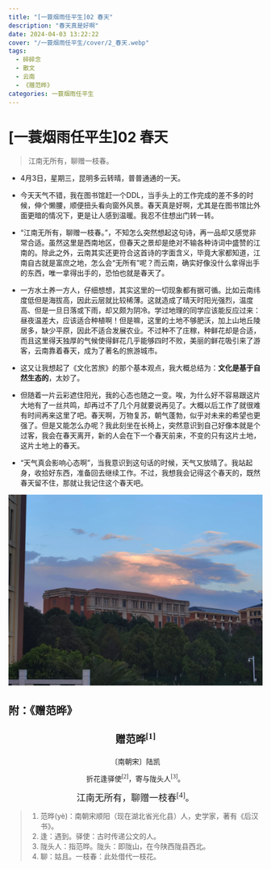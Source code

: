 ```yaml
---
title: "[一蓑烟雨任平生]02 春天"
description: "春天真是好啊"
date: 2024-04-03 13:22:22
cover: "/一蓑烟雨任平生/cover/2_春天.webp"
tags:
  - 碎碎念
  - 散文
  - 云南
  - 《赠范晔》
categories: 一蓑烟雨任平生
---
```


# [一蓑烟雨任平生]02 春天

> 江南无所有，聊赠一枝春。

* 4月3日，星期三，昆明多云转晴，普普通通的一天。
* 今天天气不错，我在图书馆赶一个DDL，当手头上的工作完成的差不多的时候，伸个懒腰，顺便扭头看向窗外风景。春天真是好啊，尤其是在图书馆比外面更暗的情况下，更是让人感到温暖。我忍不住想出门转一转。

* “江南无所有，聊赠一枝春。”，不知怎么突然想起这句诗，再一品却又感觉非常合适。虽然这里是西南地区，但春天之景却是绝对不输各种诗词中盛赞的江南的。除此之外，云南其实还更符合这首诗的字面含义，毕竟大家都知道，江南自古就是富庶之地，怎么会“无所有”呢？而云南，确实好像没什么拿得出手的东西，唯一拿得出手的，恐怕也就是春天了。
* 一方水土养一方人，仔细想想，其实这里的一切现象都有据可循。比如云南纬度低但是海拔高，因此云层就比较稀薄。这就造成了晴天时阳光强烈，温度高、但是一旦日落或下雨，却又颇为阴冷。学过地理的同学应该能反应过来：昼夜温差大，应该适合种植啊！但是嘛，这里的土地不够肥沃，加上山地丘陵居多，缺少平原，因此不适合发展农业。不过种不了庄稼，种鲜花却是合适，而且这里得天独厚的气候使得鲜花几乎能够四时不败，美丽的鲜花吸引来了游客，云南靠着春天，成为了著名的旅游城市。
* 这又让我想起了《文化苦旅》的那个基本观点，我大概总结为：**文化是基于自然生态的**，太妙了。

* 但随着一片云彩遮住阳光，我的心态也随之一变。唉，为什么好不容易跟这片大地有了一丝共鸣，却再过不了几个月就要说再见了。大概以后工作了就很难有时间再来这里了吧。春天啊，万物复苏，朝气蓬勃，似乎对未来的希望也更强了。但是又能怎么办呢？我此刻坐在长椅上，突然意识到自己好像本就是个过客，我会在春天离开，新的人会在下一个春天前来，不变的只有这片土地，这片土地上的春天。

* “天气真会影响心态啊”，当我意识到这句话的时候，天气又放晴了。我站起身，收拾好东西，准备回去继续工作。不过，我想我会记得这个春天的，既然春天留不住，那就让我记住这个春天吧。

![晚霞](./晚霞.webp "今日的晚霞，没有虚度光阴")

## 附：《赠范晔》

<h3 style="font-size: 20px; font-family: LXGW WenKai Screen; text-align: center;">赠范晔<sup>[1]</sup></h3>

<p style="font-family: LXGW WenKai Screen; text-align: center; margin: 0.25em;">〔南朝宋〕陆凯</p>

<p style="font-family: LXGW WenKai Screen; text-align: center;">折花逢驿使<sup>[2]</sup>，寄与陇头人<sup>[3]</sup>。</p>

<p style="font-size: 18px; font-family: LXGW WenKai Screen; text-align: center; margin: 0.25em;">江南无所有，聊赠一枝春<sup>[4]</sup>。</p>

> 1. 范晔(yè)：南朝宋顺阳（现在湖北省光化县）人，史学家，著有《后汉书》。
> 2. 逢：遇到。驿使：古时传递公文的人。
> 3. 陇头人：指范晔。陇头：即陇山，在今陕西陇县西北。
> 4. 聊：姑且。一枝春：此处借代一枝花。
